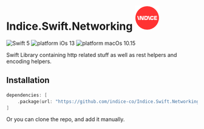 # Indice.Swift.Networking  ![alt text](icon/icon-64.png "Indice logo")
![Swift 5](https://img.shields.io/badge/swift-5-orange.svg)
![platform iOs 13](https://img.shields.io/badge/Platform-iOS%2013-blue.svg)
![platform macOs 10.15](https://img.shields.io/badge/Platform-macOs%20v10.15-blueviolet.svg)

Swift Library containing http related stuff as well as rest helpers and encoding helpers.

## Installation

```swift
dependencies: [
    .package(url: "https://github.com/indice-co/Indice.Swift.Networking", .upToNextMajor(from: "1.0.0"))
]
```
Or you can clone the repo, and add it manually.

